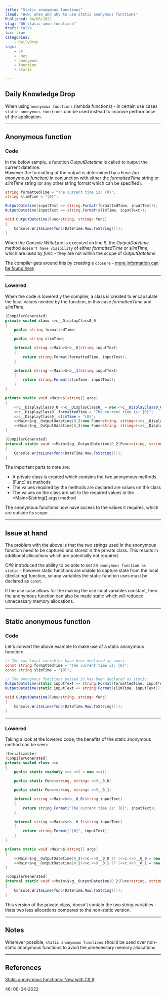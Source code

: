 ```yaml
---
title: "Static anonymous functions"
llead: "How, when and why to use static anonymous functions"
Published: 04/06/2022
slug: "06-static-anon-functions"
draft: false
toc: true
categories:
    - DailyDrop
tags:
    - c#
    - .net
    - anonymous
    - function
    - static

---
```


## Daily Knowledge Drop

When using `anonymous functions` (lambda functions) - in certain use cases `static anonymous functions` can be used instead to improve performance of the application.

---

## Anonymous function

### Code

In the below sample, a function _OutputDatetime_ is called to output the current datetime.  
However the formatting of the output is determined by a _Func (an anonymous function)_ in conjunction with either the _formattedTime_ string or _slimTime_ string (or any other string format which can be specified).

``` csharp
string formattedTime = "The current time is: {0}";
string slimTime = "{0}";

OutputDatetime(inputText => string.Format(formattedTime, inputText));
OutputDatetime(inputText => string.Format(slimTime, inputText));

void OutputDatetime(Func<string, string> func)
{
    Console.WriteLine(func(DateTime.Now.ToString()));
}
```

When the _Console.WriteLine_ is executed on line 9, the _OutputDatetime_ method `doesn't have visibility` of either _formattedTime_ or _slimTime_, which are used by _func_ - they are not within the scope of _OutputDatetime_.

The compiler gets around this by creating a `closure` - [more information can be found here](../../03/16-closures)

---

### Lowered

When the code is lowered y the compiler, a class is created to encapsulate the local values needed by the function, in this case _formattedTime_ and _slimTime_.

``` csharp
[CompilerGenerated]
private sealed class <>c__DisplayClass0_0
{
    public string formattedTime;

    public string slimTime;

    internal string <<Main>$>b__0(string inputText)
    {
        return string.Format(formattedTime, inputText);
    }

    internal string <<Main>$>b__1(string inputText)
    {
        return string.Format(slimTime, inputText);
    }
}

private static void <Main>$(string[] args)
{
    <>c__DisplayClass0_0 <>c__DisplayClass0_ = new <>c__DisplayClass0_0();
    <>c__DisplayClass0_.formattedTime = "The current time is: {0}";
    <>c__DisplayClass0_.slimTime = "{0}";
    <<Main>$>g__OutputDatetime|0_2(new Func<string, string>(<>c__DisplayClass0_.<<Main>$>b__0));
    <<Main>$>g__OutputDatetime|0_2(new Func<string, string>(<>c__DisplayClass0_.<<Main>$>b__1));
}

[CompilerGenerated]
internal static void <<Main>$>g__OutputDatetime|0_2(Func<string, string> func)
{
    Console.WriteLine(func(DateTime.Now.ToString()));
}
```

The important parts to note are:
- A private class is created which contains the two anonymous methods (Func) as methods
- The values required by the methods are declared are values on the class
- The values on the class are set to the required values in the \<Main\>$(string[] args) method

The anonymous functions now have access to the values it requires, which are outside its scope.

---

## Issue at hand

The problem with the above is that the two strings used in the anonymous function need to be captured and stored in the private class. This results in additional allocations which are potentially not required.

C#9 introduced the ability to be able to set an `anonymous function as static` - however static functions are unable to capture state from the local (declaring) function, so any variables the static function uses must be declared as `const`.

If the use case allows for the making the use local variables constant, then the anonymous function can also be made static which will reduced unnecessary memory allocations.

---

## Static anonymous function

### Code

Let's convert the above example to make use of a static anonymous function:

``` csharp
// The two local variables have been declared as const
const string formattedTime = "The current time is: {0}";
const string slimTime = "{0}";

// The anonymous functions passed in has been declared as static
OutputDatetime(static inputText => string.Format(formattedTime, inputText));
OutputDatetime(static inputText => string.Format(slimTime, inputText));

void OutputDatetime(Func<string, string> func)
{
    Console.WriteLine(func(DateTime.Now.ToString()));
}
```

---

### Lowered

Taking a look at the lowered code, the benefits of the static anonymous method can be seen:

``` csharp
[Serializable]
[CompilerGenerated]
private sealed class <>c
{
    public static readonly <>c <>9 = new <>c();

    public static Func<string, string> <>9__0_0;

    public static Func<string, string> <>9__0_1;

    internal string <<Main>$>b__0_0(string inputText)
    {
        return string.Format("The current time is: {0}", inputText);
    }

    internal string <<Main>$>b__0_1(string inputText)
    {
        return string.Format("{0}", inputText);
    }
}

private static void <Main>$(string[] args)
{
    <<Main>$>g__OutputDatetime|0_2(<>c.<>9__0_0 ?? (<>c.<>9__0_0 = new Func<string, string>(<>c.<>9.<<Main>$>b__0_0)));
    <<Main>$>g__OutputDatetime|0_2(<>c.<>9__0_1 ?? (<>c.<>9__0_1 = new Func<string, string>(<>c.<>9.<<Main>$>b__0_1)));
}

[CompilerGenerated]
internal static void <<Main>$>g__OutputDatetime|0_2(Func<string, string> func)
{
    Console.WriteLine(func(DateTime.Now.ToString()));
}
```

This version of the private class, doesn't contain the two string variables - thats two less allocations compared to the non-static version. 

---

## Notes

Wherever possible, `static anonymous functions` should be used over non-static anonymous functions to avoid the unnecessary memory allocations.

---

## References

[Static anonymous functions: New with C# 9](https://paulsebastian.codes/static-anonymous-functions-new-with-c-9)  

<?# DailyDrop ?>46: 06-04-2022<?#/ DailyDrop ?>
